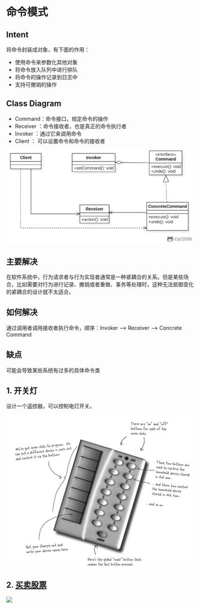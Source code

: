 # 命令模式

## Intent

将命令封装成对象，有下面的作用：

- 使用命令来参数化其他对象
- 将命令放入队列中进行排队
- 将命令的操作记录到日志中
- 支持可撤销的操作

## Class Diagram

- Command：命令接口，规定命令的操作
- Receiver   ：命令接收者，也是真正的命令执行者
- Invoker    ：通过它来调用命令
- Client       ： 可以设置命令和命令的接收者    

<img src="https://github.com/CyC2018/CS-Notes/raw/master/notes/pics/c44a0342-f405-4f17-b750-e27cf4aadde2.png" alt="img" style="zoom:80%;" />

## 主要解决

在软件系统中，行为请求者与行为实现者通常是一种紧耦合的关系。但是某些场合，比如需要对行为进行记录、撤销或者重做、事务等处理时，这种无法抵御变化的紧耦合的设计就不太适合。

## 如何解决

通过调用者调用接收者执行命令，顺序：Invoker --> Receiver --> Concrete Command

## 缺点

可能会导致某些系统有过多的具体命令类

## 1. 开关灯

设计一个遥控器，可以控制电灯开关。

![img](https://github.com/CyC2018/CS-Notes/raw/master/notes/pics/e6bded8e-41a0-489a-88a6-638e88ab7666.jpg)

## 2. [买卖股票](http://www.runoob.com/design-pattern/command-pattern.html)

![](http://www.runoob.com/wp-content/uploads/2014/08/command_pattern_uml_diagram.jpg)

